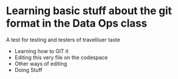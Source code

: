 # Learning basic stuff about the git format in the Data Ops class
A test for testing and testers of travelliuer taste

- Learning how to GIT it 
- Editing this very file on the codespace
- Other ways of editing
- Doing Stuff